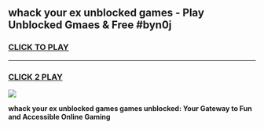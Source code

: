 
## whack your ex unblocked games - Play Unblocked Gmaes & Free #byn0j
<h3>
<a href="https://premium.freeplayer.one?title=whack_your_ex_unblocked_games&ref=01M">CLICK TO PLAY</a></h3>
<hr>

<h3>
<a href="https://premium.freeplayer.one?title=whack_your_ex_unblocked_games&ref=01M">CLICK 2 PLAY</a>
  
</h3>

<a href="https://premium.freeplayer.one?title=whack_your_ex_unblocked_games&ref=01M"><img src="https://clearcache.store/games.png"></a>


**whack your ex unblocked games games unblocked: Your Gateway to Fun and Accessible Online Gaming**
